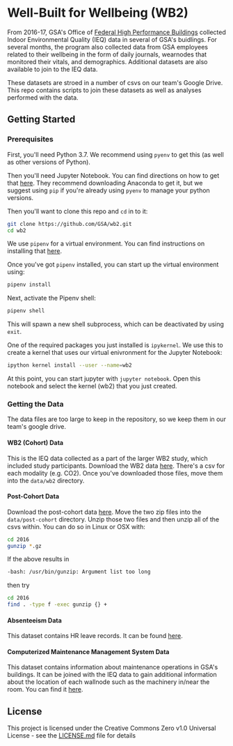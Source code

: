 # Well-Built for Wellbeing (WB2)

From 2016-17, GSA's Office of [Federal High Performance Buildings](https://www.gsa.gov/about-us/organization/office-of-governmentwide-policy/office-of-federal-highperformance-buildings) collected Indoor Environmental Quality (IEQ) data in several of GSA's buidlings. For several months, the program also collected data from GSA employees related to their wellbeing in the form of daily journals, wearnodes that monitored their vitals, and demographics. Additional datasets are also available to join to the IEQ data.

These datasets are stroed in a number of csvs on our team's Google Drive. This repo contains scripts to join these datasets as well as analyses performed with the data.

## Getting Started

### Prerequisites

First, you'll need Python 3.7. We recommend using `pyenv` to get this (as well as other versions of Python).

Then you'll need Jupyter Notebook. You can find directions on how to get that [here](https://jupyter.org/install). They recommend downloading Anaconda to get it, but we suggest using `pip` if you're already using `pyenv` to manage your python versions.

Then you'll want to clone this repo and `cd` in to it:

```bash
git clone https://github.com/GSA/wb2.git
cd wb2
```

We use `pipenv` for a virtual environment. You can find instructions on installing that [here](https://pipenv.readthedocs.io/en/latest/install/#installing-pipenv).

Once you've got `pipenv` installed, you can start up the virtual environment using:

```bash
pipenv install
```

Next, activate the Pipenv shell:

```bash
pipenv shell
```

This will spawn a new shell subprocess, which can be deactivated by using `exit`.

One of the required packages you just installed is `ipykernel`. We use this to create a kernel that uses our virtual enivronment for the Jupyter Notebook:

```bash
ipython kernel install --user --name=wb2
```

At this point, you can start jupyter with `jupyter notebook`. Open this notebook and select the kernel (wb2) that you just created.

### Getting the Data

The data files are too large to keep in the repository, so we keep them in our team's google drive.

#### WB2 (Cohort) Data

This is the IEQ data collected as a part of the larger WB2 study, which included study participants. Download the WB2 data [here](https://drive.google.com/drive/folders/1H78txPPkhoerJxj0dHa2p7dSooDkjwbm). There's a csv for each modality (e.g. CO2). Once you've downloaded those files, move them into the `data/wb2` directory.


#### Post-Cohort Data

Download the post-cohort data [here](https://drive.google.com/drive/u/0/folders/1Ah7MOw99aKeQazV5bOAxG8r0zR4jHI5r). Move the two zip files into the `data/post-cohort` directory. Unzip those two files and then unzip all of the csvs within. You can do so in Linux or OSX with:
```bash
cd 2016
gunzip *.gz
```
If the above results in
```bash
-bash: /usr/bin/gunzip: Argument list too long
```
then try
```bash
cd 2016
find . -type f -exec gunzip {} +
```

#### Absenteeism Data

This dataset contains HR leave records. It can be found [here](https://drive.google.com/drive/folders/1VpKn8hX4nYlBhVp946bsQt9whmtQ5q9C).

#### Computerized Maintenance Management System Data

This dataset contains information about maintenance operations in GSA's buildings. It can be joined with the IEQ data to gain additional information about the location of each wallnode such as the machinery in/near the room. You can find it [here](https://drive.google.com/drive/folders/1lZ1eHMh9NDwN5PVW6gQqAScWxRkGaEKu).

## License

This project is licensed under the Creative Commons Zero v1.0 Universal License - see the [LICENSE.md](https://github.com/GSA/wb2/blob/master/LICENSE) file for details
